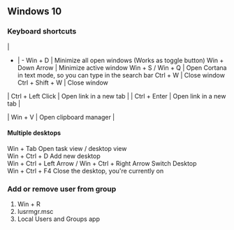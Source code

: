 ## Windows 10

### Keyboard shortcuts
 | 
- | -
Win + D | Minimize all open windows (Works as toggle button)
Win + Down Arrow | Minimize active window
Win + S / Win + Q | Open Cortana in text mode, so you can type in the search bar
Ctrl + W | Close window
Ctrl + Shift + W | Close window

| Ctrl + Left Click | Open link in a new tab |
| Ctrl + Enter | Open link in a new tab |

| Win + V | Open clipboard manager |

#### Multiple desktops
Win + Tab       Open task view / desktop view    \
Win + Ctrl + D  Add new desktop\
Win + Ctrl + Left Arrow / Win + Ctrl + Right Arrow  Switch Desktop\
Win + Ctrl + F4 Close the desktop, you're currently on


### Add or remove user from group
1. Win + R
2. lusrmgr.msc
3. Local Users and Groups app